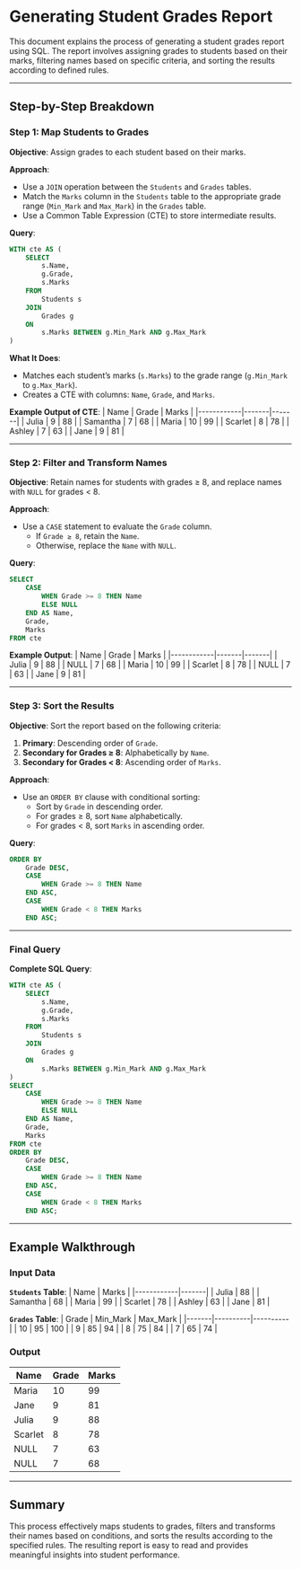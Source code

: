 # Generating Student Grades Report

This document explains the process of generating a student grades report using SQL. The report involves assigning grades to students based on their marks, filtering names based on specific criteria, and sorting the results according to defined rules.

---

## Step-by-Step Breakdown

### Step 1: Map Students to Grades

**Objective**: Assign grades to each student based on their marks.

**Approach**:
- Use a `JOIN` operation between the `Students` and `Grades` tables.
- Match the `Marks` column in the `Students` table to the appropriate grade range (`Min_Mark` and `Max_Mark`) in the `Grades` table.
- Use a Common Table Expression (CTE) to store intermediate results.

**Query**:
```sql
WITH cte AS (
    SELECT
        s.Name,
        g.Grade,
        s.Marks
    FROM
        Students s
    JOIN
        Grades g
    ON
        s.Marks BETWEEN g.Min_Mark AND g.Max_Mark
)
```

**What It Does**:
- Matches each student’s marks (`s.Marks`) to the grade range (`g.Min_Mark` to `g.Max_Mark`).
- Creates a CTE with columns: `Name`, `Grade`, and `Marks`.

**Example Output of CTE**:
| Name       | Grade | Marks |
|------------|-------|-------|
| Julia      | 9     | 88    |
| Samantha   | 7     | 68    |
| Maria      | 10    | 99    |
| Scarlet    | 8     | 78    |
| Ashley     | 7     | 63    |
| Jane       | 9     | 81    |

---

### Step 2: Filter and Transform Names

**Objective**: Retain names for students with grades ≥ 8, and replace names with `NULL` for grades < 8.

**Approach**:
- Use a `CASE` statement to evaluate the `Grade` column.
  - If `Grade ≥ 8`, retain the `Name`.
  - Otherwise, replace the `Name` with `NULL`.

**Query**:
```sql
SELECT
    CASE
        WHEN Grade >= 8 THEN Name
        ELSE NULL
    END AS Name,
    Grade,
    Marks
FROM cte
```

**Example Output**:
| Name       | Grade | Marks |
|------------|-------|-------|
| Julia      | 9     | 88    |
| NULL       | 7     | 68    |
| Maria      | 10    | 99    |
| Scarlet    | 8     | 78    |
| NULL       | 7     | 63    |
| Jane       | 9     | 81    |

---

### Step 3: Sort the Results

**Objective**: Sort the report based on the following criteria:
1. **Primary**: Descending order of `Grade`.
2. **Secondary for Grades ≥ 8**: Alphabetically by `Name`.
3. **Secondary for Grades < 8**: Ascending order of `Marks`.

**Approach**:
- Use an `ORDER BY` clause with conditional sorting:
  - Sort by `Grade` in descending order.
  - For grades ≥ 8, sort `Name` alphabetically.
  - For grades < 8, sort `Marks` in ascending order.

**Query**:
```sql
ORDER BY
    Grade DESC,
    CASE
        WHEN Grade >= 8 THEN Name
    END ASC,
    CASE
        WHEN Grade < 8 THEN Marks
    END ASC;
```

---

### Final Query

**Complete SQL Query**:
```sql
WITH cte AS (
    SELECT
        s.Name,
        g.Grade,
        s.Marks
    FROM
        Students s
    JOIN
        Grades g
    ON
        s.Marks BETWEEN g.Min_Mark AND g.Max_Mark
)
SELECT
    CASE
        WHEN Grade >= 8 THEN Name
        ELSE NULL
    END AS Name,
    Grade,
    Marks
FROM cte
ORDER BY
    Grade DESC,
    CASE
        WHEN Grade >= 8 THEN Name
    END ASC,
    CASE
        WHEN Grade < 8 THEN Marks
    END ASC;
```

---

## Example Walkthrough

### Input Data
**`Students` Table**:
| Name       | Marks |
|------------|-------|
| Julia      | 88    |
| Samantha   | 68    |
| Maria      | 99    |
| Scarlet    | 78    |
| Ashley     | 63    |
| Jane       | 81    |

**`Grades` Table**:
| Grade | Min_Mark | Max_Mark |
|-------|----------|----------|
| 10    | 95       | 100      |
| 9     | 85       | 94       |
| 8     | 75       | 84       |
| 7     | 65       | 74       |

### Output
| Name       | Grade | Marks |
|------------|-------|-------|
| Maria      | 10    | 99    |
| Jane       | 9     | 81    |
| Julia      | 9     | 88    |
| Scarlet    | 8     | 78    |
| NULL       | 7     | 63    |
| NULL       | 7     | 68    |

---

## Summary
This process effectively maps students to grades, filters and transforms their names based on conditions, and sorts the results according to the specified rules. The resulting report is easy to read and provides meaningful insights into student performance.

